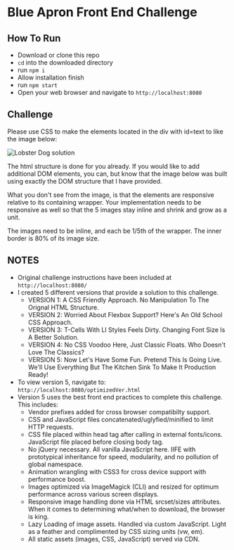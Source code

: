 # Blue Apron Front End Challenge

## How To Run
<ul>
  <li>
    Download or clone this repo
  </li>
  <li>
    <code>cd</code> into the downloaded directory
  </li>
  <li>
    run <code>npm i</code>
  </li>
  <li>
    Allow installation finish
  </li>
  <li>
    run <code>npm start</code>
  </li>
  <li>
    Open your web browser and navigate to <code>http://localhost:8080</code>
  </li>
</ul>

## Challenge
<p>
  Please use CSS to make the elements located in the div with id=text to like the image below:
</p>
<div class="example">
  <img alt="Lobster Dog solution" src="static/img/example.jpg"/>
</div>
<p>
The html structure is done for you already. If you would like to add additional DOM elements, you can, but know that the image below was built using exactly the DOM structure that I have provided.
</p>
<p>
What you don't see from the image, is that the elements are responsive relative to its containing wrapper. Your implementation needs to be responsive as well so that the 5 images stay inline and shrink and grow as a unit.
</p>
<p>
The images need to be inline, and each be 1/5th of the wrapper. The inner border is 80% of its image size.
</p>

## NOTES
<ul>
  <li>
    Original challenge instructions have been included at <code>http://localhost:8080/</code>
  </li>
  <li>
    I created 5 different versions that provide a solution to this challenge.
      <ul>
        <li>
        VERSION 1: A CSS Friendly Approach. No Manipulation To The Orignal HTML Structure.
        </li>
        <li>
        VERSION 2: Worried About Flexbox Support? Here's An Old School CSS Approach.
        </li>
        <li>
        VERSION 3: T-Cells With LI Styles Feels Dirty. Changing Font Size Is A Better Solution.
        </li>
        <li>
        VERSION 4: No CSS Voodoo Here, Just Classic Floats. Who Doesn't Love The Classics?
        </li>
        <li>
        VERSION 5: Now Let's Have Some Fun. Pretend This Is Going Live. We'll Use Everything But The Kitchen Sink To Make It Production Ready!
        </li>
      </ul>
  </li>
  <li>
  To view version 5, navigate to: <code>http://localhost:8080/optimizedVer.html</code>
  </li>
  <li>
  Version 5 uses the best front end practices to complete this challenge. This includes:
    <ul>
      <li>
      Vendor prefixes added for cross browser compatibilty support.
      </li>
      <li>
      CSS and JavaScript files concatenated/uglyfied/minified to limit HTTP requests.
      </li>
      <li>
      CSS file placed within head tag after calling in external fonts/icons. JavaScript file placed before closing body tag.
      </li>
      <li>
      No jQuery necessary. All vanilla JavaScript here. IIFE with prototypical inheritance for speed, modularity, and no pollution of global namespace.
      </li>
      <li>
      Animation wrangling with CSS3 for cross device support with performance boost.
      </li>
      <li>
      Images optimized via ImageMagick (CLI) and resized for optimum performance across various screen displays.
      </li>
      <li>
      Responsive image handling done via HTML srcset/sizes attributes. When it comes to determining what/when to download, the browser is king.
      </li>
      <li>
      Lazy Loading of image assets. Handled via custom JavaScript. Light as a feather and complimented by CSS sizing units (vw, em).
      </li>
      <li>
      All static assets (images, CSS, JavaScript) served via CDN.
      </li>
    </ul>
  </li>
</ul>
